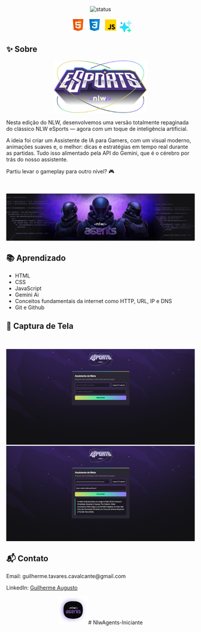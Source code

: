 <!-- README.md -->
<p align="center"> 
<img src="https://img.shields.io/badge/status-finalizado-brightgreen.svg" alt="status">

  <p align="center">
  <img src="./assets/NLW_Agents.svg" alt="Logo NlwAgents" width="0">
  <img src="./assets/html-5--v1.png" alt="HTML" width="40">
  <img src="./assets/css3.png" alt="CSS" width="40">
  <img src="./assets/javascript--v1.png" alt="JavaScript" width="40">
  <img src="./assets/ai-technology.png" alt="Ai" width="33">
  </p>

<h2>✨ Sobre</h2>

<p align="center">
<img src="./assets/logo_nlwagents.png" alt="logo" width="250">
<p>
Nesta edição do NLW, desenvolvemos uma versão totalmente repaginada do clássico NLW eSports — agora com um toque de inteligência artificial.

A ideia foi criar um Assistente de IA para Gamers, com um visual moderno, animações suaves e, o melhor: dicas e estratégias em tempo real durante as partidas. Tudo isso alimentado pela API do Gemini, que é o cérebro por trás do nosso assistente.

Partiu levar o gameplay para outro nível? 🎮
</p>

<br>

<p>
  <img src="./assets/capa_nlwagents.png" alt="screenshot do projeto">
</p>


<h2>
📚 Aprendizado </h2>

<ul>
  <li>HTML
  <li>CSS</li>
  <li>JavaScript</li>
  <li>Gemini Ai
  <li>Conceitos fundamentais da internet como HTTP, URL, IP e DNS</li>
  <li>Git e Github
</ul>



<h2>📸 Captura de Tela</h2><br>

<p align="center">
  <img src="./assets/Projeto_nlwagents.png" alt="screenshot do projeto">
    <img src="./assets/Aitester_nlwagents.png" alt="screenshot do projeto testando a inteligência artificial">
</p>

<h2>📬 Contato</h2>

<p>Email: guilherme.tavares.cavalcante@gmail.com</p>
  LinkedIn: <a href="https://www.linkedin.com/in/guilhermeatc/">Guilherme Augusto</a>

<p align="center">
<img src="./assets/NLW_Agents.svg" alt="Logo NlwAgents" width="80">#   N l w A g e n t s - I n i c i a n t e 
 
 